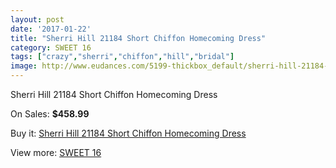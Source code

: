 ```yaml
---
layout: post
date: '2017-01-22'
title: "Sherri Hill 21184 Short Chiffon Homecoming Dress"
category: SWEET 16
tags: ["crazy","sherri","chiffon","hill","bridal"]
image: http://www.eudances.com/5199-thickbox_default/sherri-hill-21184-short-chiffon-homecoming-dress.jpg
---
```

Sherri Hill 21184 Short Chiffon Homecoming Dress

On Sales: **$458.99**
<a href="https://www.eudances.com/en/sweet-16/1748-sherri-hill-21184-short-chiffon-homecoming-dress.html"><amp-img layout="responsive" width="600" height="600" src="//www.eudances.com/5199-thickbox_default/sherri-hill-21184-short-chiffon-homecoming-dress.jpg" alt="Sherri Hill 21184 Short Chiffon Homecoming Dress 0" /></a>
<a href="https://www.eudances.com/en/sweet-16/1748-sherri-hill-21184-short-chiffon-homecoming-dress.html"><amp-img layout="responsive" width="600" height="600" src="//www.eudances.com/5200-thickbox_default/sherri-hill-21184-short-chiffon-homecoming-dress.jpg" alt="Sherri Hill 21184 Short Chiffon Homecoming Dress 1" /></a>
<a href="https://www.eudances.com/en/sweet-16/1748-sherri-hill-21184-short-chiffon-homecoming-dress.html"><amp-img layout="responsive" width="600" height="600" src="//www.eudances.com/5201-thickbox_default/sherri-hill-21184-short-chiffon-homecoming-dress.jpg" alt="Sherri Hill 21184 Short Chiffon Homecoming Dress 2" /></a>

Buy it: [Sherri Hill 21184 Short Chiffon Homecoming Dress](https://www.eudances.com/en/sweet-16/1748-sherri-hill-21184-short-chiffon-homecoming-dress.html "Sherri Hill 21184 Short Chiffon Homecoming Dress")

View more: [SWEET 16](https://www.eudances.com/en/18-sweet-16 "SWEET 16")